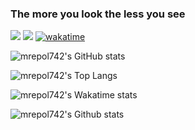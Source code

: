### The more you look the less you see
![](https://enibdhv97zm33sz.m.pipedream.net) ![](https://visitor-badge.glitch.me/badge?page_id=mrepol742) [![wakatime](https://wakatime.com/badge/user/8ad4afa2-1a56-40d1-a949-4663473915b6.svg)](https://wakatime.com/@8ad4afa2-1a56-40d1-a949-4663473915b6)

![mrepol742's GitHub stats](https://github-readme-stats.vercel.app/api?username=mrepol742&show_icons=true)

![mrepol742's Top Langs](https://github-readme-stats.vercel.app/api/top-langs/?username=mrepol742&layout=compact)

![mrepol742's Wakatime stats](https://github-readme-stats.vercel.app/api/wakatime?username=mrepol742)

![mrepol742's Github stats](https://github-readme-streak-stats.herokuapp.com/?user=mrepol742)
